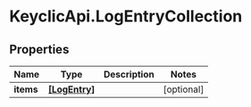 # KeyclicApi.LogEntryCollection

## Properties
Name | Type | Description | Notes
------------ | ------------- | ------------- | -------------
**items** | [**[LogEntry]**](LogEntry.md) |  | [optional] 



